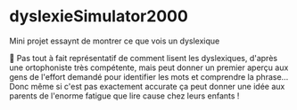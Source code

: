 # dyslexieSimulator2000
Mini projet essaynt de montrer ce que vois un dyslexique

📍 Pas tout à fait représentatif de comment lisent les dyslexiques, d'après une ortophoniste très compétente, 
mais peut donner un premier aperçu aux gens de l'effort demandé pour identifier les mots et comprendre la phrase...
Donc même si c'est pas exactement accurate ça peut donner une idée aux parents de l'enorme fatigue que lire cause chez leurs enfants !
